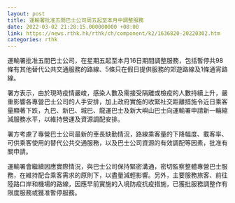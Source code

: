```yaml
---
layout: post
title: 運輸署批准五間巴士公司周五起至本月中調整服務
date: 2022-03-02 21:28:15.000000000 +08:00
link: https://news.rthk.hk/rthk/ch/component/k2/1636820-20220302.htm
categories: rthk
---
```


運輸署批准五間巴士公司，在星期五起至本月16日期間調整服務，包括暫停共98條有其他替代公共交通服務的路線、5條只在假日提供服務的郊遊路線及1條通宵路線。

署方表示，由於現時疫情嚴峻，感染人數及需接受隔離或檢疫的人數持續上升，嚴重影響各專營巴士公司的人手安排，加上政府實施的收緊社交距離措施令近日乘客量顯著下跌，九巴、新巴、城巴、龍運巴士及新大嶼山巴士向運輸署申請新一輪縮減服務水平，以維持營運及資源調配安排。

署方考慮了專營巴士公司最新的車長缺勤情況，路線乘客量的下降幅度、載客率、可供乘客使用的替代公共交通服務，以及巴士公司資源的有效調配等因素，批准有關申請。

運輸署會繼續因應實際情況，與巴士公司保持緊密溝通，密切監察整體專營巴士服務，在維持配合乘客需求的原則下，以盡量減輕影響。另外，主要服務旅客、前往陸路口岸和機場的路線，因應早前實施的入境防疫抗疫措施，已獲批服務調整作有限度服務或獲准暫停服務。
